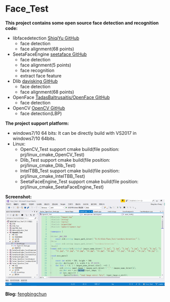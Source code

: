 # Face_Test
**This project contains some open source face detection and recognition code:**
- libfacedetection [ShiqiYu GitHub](https://github.com/ShiqiYu/libfacedetection)
	- face detection
	- face alignment(68 points)
- SeetaFaceEngine [seetaface GitHub](https://github.com/seetaface/SeetaFaceEngine)
	- face detection
	- face alignment(5 points)
	- face recognition
	- extract face feature
- Dlib [davisking GitHub](https://github.com/davisking/dlib)
	- face detection
	- face alignment(68 points)
- OpenFace [TadasBaltrusaitis/OpenFace GitHub](https://github.com/TadasBaltrusaitis/OpenFace)
	- face detection
- OpenCV [OpenCV GitHub](https://github.com/opencv/opencv)
	- face detection(LBP)

**The project support platform:**
- windows7/10 64 bits: It can be directly build with VS2017 in windows7/10 64bits.
- Linux:
	- OpenCV_Test support cmake build(file position: prj/linux_cmake_OpenCV_Test)
	- Dlib_Test support cmake build(file position: prj/linux_cmake_Dlib_Test)
	- IntelTBB_Test support cmake build(file position: prj/linux_cmake_IntelTBB_Test)
	- SeetaFaceEngine_Test support cmake build(file position: prj/linux_cmake_SeetaFaceEngine_Test)

**Screenshot:**  
![](https://github.com/fengbingchun/Face_Test/blob/master/prj/x86_x64_vc12/Screenshot.png)

**Blog:** [fengbingchun](http://blog.csdn.net/fengbingchun/article/category/6488566)

